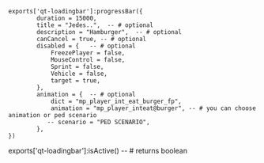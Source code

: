     exports['qt-loadingbar']:progressBar({
            duration = 15000, 
            title = "Jedes..",  -- # optional 
            description = "Hamburger",  -- # optional
            canCancel = true, -- # optional
            disabled = {   -- # optional
                FreezePlayer = false, 
                MouseControl = false, 
                Sprint = false, 
                Vehicle = false,
                target = true,  
            },
            animation = {  -- # optional 
                dict = "mp_player_int_eat_burger_fp",
                animation = "mp_player_inteat@burger", -- # you can choose animation or ped scenario 
               -- scenario = "PED SCENARIO",
            },
    })

exports['qt-loadingbar']:isActive() -- # returns boolean 
